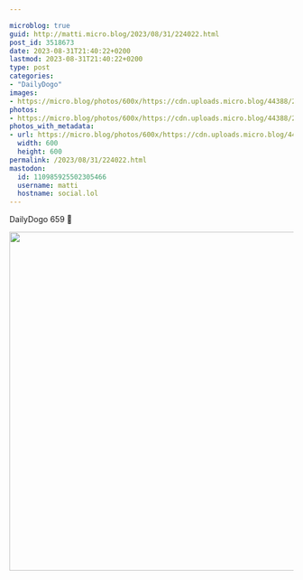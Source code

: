 ```yaml
---

microblog: true
guid: http://matti.micro.blog/2023/08/31/224022.html
post_id: 3518673
date: 2023-08-31T21:40:22+0200
lastmod: 2023-08-31T21:40:22+0200
type: post
categories:
- "DailyDogo"
images:
- https://micro.blog/photos/600x/https://cdn.uploads.micro.blog/44388/2023/fa4ad6361f1d47c993a9af17e07d9c7c.jpg
photos:
- https://micro.blog/photos/600x/https://cdn.uploads.micro.blog/44388/2023/fa4ad6361f1d47c993a9af17e07d9c7c.jpg
photos_with_metadata:
- url: https://micro.blog/photos/600x/https://cdn.uploads.micro.blog/44388/2023/fa4ad6361f1d47c993a9af17e07d9c7c.jpg
  width: 600
  height: 600
permalink: /2023/08/31/224022.html
mastodon:
  id: 110985925502305466
  username: matti
  hostname: social.lol
---
```

DailyDogo 659 🐶

<img src="/media/uploads/2023/fa4ad6361f1d47c993a9af17e07d9c7c.jpg" width="600" height="600" alt="" />
